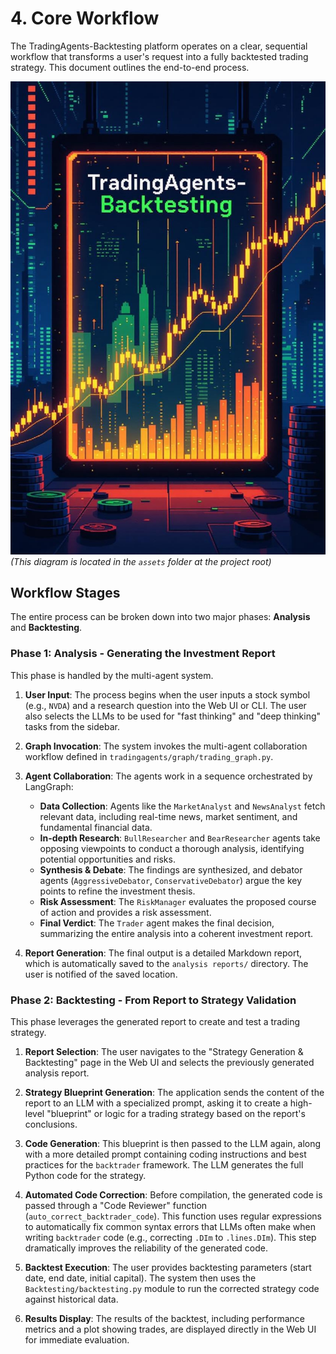 # 4. Core Workflow

The TradingAgents-Backtesting platform operates on a clear, sequential workflow that transforms a user's request into a fully backtested trading strategy. This document outlines the end-to-end process.

![System Architecture](assets/Trandingagents-Backtesting.png)
*(This diagram is located in the `assets` folder at the project root)*

## Workflow Stages

The entire process can be broken down into two major phases: **Analysis** and **Backtesting**.

### Phase 1: Analysis - Generating the Investment Report

This phase is handled by the multi-agent system.

1.  **User Input**: The process begins when the user inputs a stock symbol (e.g., `NVDA`) and a research question into the Web UI or CLI. The user also selects the LLMs to be used for "fast thinking" and "deep thinking" tasks from the sidebar.

2.  **Graph Invocation**: The system invokes the multi-agent collaboration workflow defined in `tradingagents/graph/trading_graph.py`.

3.  **Agent Collaboration**: The agents work in a sequence orchestrated by LangGraph:
    *   **Data Collection**: Agents like the `MarketAnalyst` and `NewsAnalyst` fetch relevant data, including real-time news, market sentiment, and fundamental financial data.
    *   **In-depth Research**: `BullResearcher` and `BearResearcher` agents take opposing viewpoints to conduct a thorough analysis, identifying potential opportunities and risks.
    *   **Synthesis & Debate**: The findings are synthesized, and debator agents (`AggressiveDebator`, `ConservativeDebator`) argue the key points to refine the investment thesis.
    *   **Risk Assessment**: The `RiskManager` evaluates the proposed course of action and provides a risk assessment.
    *   **Final Verdict**: The `Trader` agent makes the final decision, summarizing the entire analysis into a coherent investment report.

4.  **Report Generation**: The final output is a detailed Markdown report, which is automatically saved to the `analysis reports/` directory. The user is notified of the saved location.

### Phase 2: Backtesting - From Report to Strategy Validation

This phase leverages the generated report to create and test a trading strategy.

1.  **Report Selection**: The user navigates to the "Strategy Generation & Backtesting" page in the Web UI and selects the previously generated analysis report.

2.  **Strategy Blueprint Generation**: The application sends the content of the report to an LLM with a specialized prompt, asking it to create a high-level "blueprint" or logic for a trading strategy based on the report's conclusions.

3.  **Code Generation**: This blueprint is then passed to the LLM again, along with a more detailed prompt containing coding instructions and best practices for the `backtrader` framework. The LLM generates the full Python code for the strategy.

4.  **Automated Code Correction**: Before compilation, the generated code is passed through a "Code Reviewer" function (`auto_correct_backtrader_code`). This function uses regular expressions to automatically fix common syntax errors that LLMs often make when writing `backtrader` code (e.g., correcting `.DIm` to `.lines.DIm`). This step dramatically improves the reliability of the generated code.

5.  **Backtest Execution**: The user provides backtesting parameters (start date, end date, initial capital). The system then uses the `Backtesting/backtesting.py` module to run the corrected strategy code against historical data.

6.  **Results Display**: The results of the backtest, including performance metrics and a plot showing trades, are displayed directly in the Web UI for immediate evaluation.

